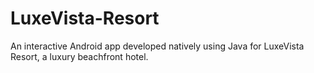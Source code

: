 # LuxeVista-Resort
An interactive Android app developed natively using Java for LuxeVista Resort, a luxury beachfront hotel.
